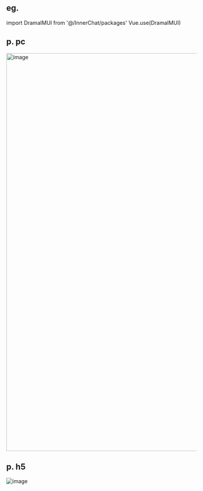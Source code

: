 ## eg.
import DramaIMUI from '@/InnerChat/packages'
Vue.use(DramaIMUI)

## p. pc 
<img width="1053" alt="image" src="https://user-images.githubusercontent.com/50430835/172328555-ad69a41b-fe1f-4a6f-85e3-8fa674ac0e0c.png">

## p. h5
![image](https://user-images.githubusercontent.com/50430835/172328646-522d1642-f790-407a-bc02-206f65cbdfaf.png)


